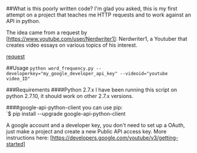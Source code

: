 ##What is this poorly written code?
I'm glad you asked, this is my first attempt on a project that teaches me HTTP requests and to work against an API in python.

The idea came from a request by [https://www.youtube.com/user/Nerdwriter1]: Nerdwriter1, a Youtuber that creates video essays on various topics of his interest.

[request]

##Usage
`python word_frequency.py --developerkey="my_google_developer_api_key" --videoid="youtube video_ID"`

###Requirements
####Python 2.7.x
I have been running this script on python 2.7.10, it should work on other 2.7.x versions. 

####google-api-python-client 
you can use pip:  
`$ pip install --upgrade google-api-python-client

A google account and a developer key, you don't need to set up a OAuth, just make a project and create a new Public API access key. 
More instructions here: [https://developers.google.com/youtube/v3/getting-started]

[request]: http://i.imgur.com/kz58Knr.png